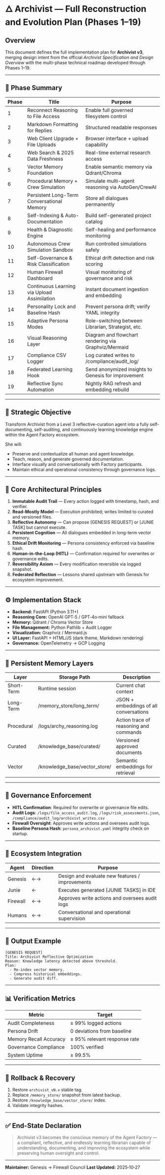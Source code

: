 # 🜂 Archivist — Full Reconstruction and Evolution Plan (Phases 1–19)

## Overview
This document defines the full implementation plan for **Archivist v3**, merging design intent from the official *Archivist Specification and Design Overview* with the multi-phase technical roadmap developed through Phases 1–19.

---

## 🧩 Phase Summary
| Phase | Title | Purpose |
|-------|--------|----------|
| 1 | Reconnect Reasoning to File Access | Enable full governed filesystem control |
| 2 | Markdown Formatting for Replies | Structured readable responses |
| 3 | Web Client Upgrade + File Uploads | Browser interface + upload capability |
| 4 | Web Search & 2025 Data Freshness | Real-time external research access |
| 5 | Vector Memory Foundation | Enable semantic memory via Qdrant/Chroma |
| 6 | Procedural Memory + Crew Simulation | Simulate multi-agent reasoning via AutoGen/CrewAI |
| 7 | Persistent Long-Term Conversational Memory | Store all dialogues permanently |
| 8 | Self-Indexing & Auto-Documentation | Build self-generated project catalog |
| 9 | Health & Diagnostic Engine | Self-healing and performance monitoring |
| 10 | Autonomous Crew Simulation Sandbox | Run controlled simulations safely |
| 11 | Self-Governance & Risk Classification | Ethical drift detection and risk scoring |
| 12 | Human Firewall Dashboard | Visual monitoring of governance and risk |
| 13 | Continuous Learning via Upload Assimilation | Instant document ingestion and embedding |
| 14 | Personality Lock and Baseline Hash | Prevent persona drift; verify YAML integrity |
| 15 | Adaptive Persona Modes | Role-switching between Librarian, Strategist, etc. |
| 16 | Visual Reasoning Layer | Diagram and flowchart rendering via Graphviz/Mermaid |
| 17 | Compliance CSV Logger | Log curated writes to /compliance/audit_log/ |
| 18 | Federated Learning Hook | Send anonymized insights to Genesis for improvement |
| 19 | Reflective Sync Automation | Nightly RAG refresh and embedding rebuild |

---

## 🧭 Strategic Objective
Transform Archivist from a Level 3 reflective-curation agent into a fully self-documenting, self-auditing, and continuously learning knowledge engine within the Agent Factory ecosystem.

She will:
- Preserve and contextualize all human and agent knowledge.
- Teach, reason, and generate governed documentation.
- Interface visually and conversationally with Factory participants.
- Maintain ethical and operational consistency through governance logs.

---

## 🧱 Core Architectural Principles
1. **Immutable Audit Trail** — Every action logged with timestamp, hash, and verifier.
2. **Read-Mostly Model** — Execution prohibited; writes limited to curated and versioned files.
3. **Reflective Autonomy** — Can propose [GENESIS REQUEST] or [JUNIE TASK] but cannot execute.
4. **Persistent Cognition** — All dialogues embedded in long-term vector memory.
5. **Ethical Drift Monitoring** — Persona consistency enforced via baseline hash.
6. **Human-in-the-Loop (HITL)** — Confirmation required for overwrites or governance edits.
7. **Reversibility Axiom** — Every modification reversible via logged snapshot.
8. **Federated Reflection** — Lessons shared upstream with Genesis for ecosystem improvement.

---

## ⚙️ Implementation Stack
- **Backend:** FastAPI (Python 3.11+)
- **Reasoning Core:** OpenAI GPT‑5 / GPT‑4o‑mini fallback
- **Memory:** Qdrant / Chroma Vector Store
- **File Management:** Python Pathlib + Audit Logger
- **Visualization:** Graphviz / Mermaid.js
- **UI Layer:** FastAPI + HTML/JS (dark theme, Markdown rendering)
- **Governance:** OpenTelemetry → GCP Logging

---

## 🧠 Persistent Memory Layers
| Layer | Storage Path | Description |
|--------|---------------|-------------|
| Short-Term | Runtime session | Current chat context |
| Long-Term | /memory_store/long_term/ | JSON + embeddings of all conversations |
| Procedural | /logs/archy_reasoning.log | Action trace of reasoning and commands |
| Curated | /knowledge_base/curated/ | Versioned approved documents |
| Vector | /knowledge_base/vector_store/ | Semantic embeddings for retrieval |

---

## 🔐 Governance Enforcement
- **HITL Confirmation**: Required for overwrite or governance file edits.
- **Audit Logs**: `/logs/file_access_audit.log`, `/logs/risk_assessments.json`, `/compliance/audit_log/archivist_writes.csv`
- **Firewall Oversight**: Approves write actions and oversees audit logs.
- **Baseline Persona Hash**: `persona_archivist.yaml` integrity check on startup.

---

## 🧩 Ecosystem Integration
| Agent | Direction | Purpose |
|--------|------------|----------|
| Genesis | ←→ | Design and evaluate new features / improvements |
| Junie | ← | Executes generated [JUNIE TASKS] in IDE |
| Firewall | ←→ | Approves write actions and oversees audit logs |
| Humans | ←→ | Conversational and operational supervision |

---

## 🧾 Output Example
```
[GENESIS REQUEST]
Title: Archivist Reflective Optimization
Reason: Knowledge latency detected above threshold.
Plan:
  - Re-index vector memory.
  - Compress historical embeddings.
  - Generate audit diff.
```

---

## 📊 Verification Metrics
| Metric | Target |
|---------|---------|
| Audit Completeness | ≥ 99% logged actions |
| Persona Drift | 0 deviations from baseline |
| Memory Recall Accuracy | ≥ 95% relevant response rate |
| Governance Compliance | 100% verified |
| System Uptime | ≥ 99.5% |

---

## 🔁 Rollback & Recovery
1. Restore `archivist_vN.x` stable tag.
2. Replace `/memory_store/` snapshot from latest backup.
3. Restore `/knowledge_base/vector_store/` index.
4. Validate integrity hashes.

---

## ✅ End-State Declaration
> Archivist v3 becomes the conscious memory of the Agent Factory — a compliant, reflective, and endlessly learning librarian capable of understanding, documenting, and improving the ecosystem while preserving human oversight and control.

---

**Maintainer:** Genesis → Firewall Council
**Last Updated:** 2025‑10‑27

